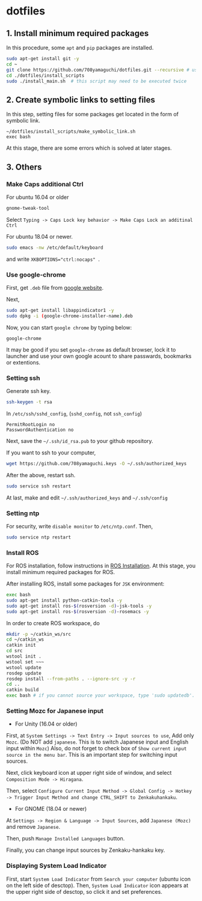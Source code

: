 # dotfiles

## 1. Install minimum required packages
In this procedure, some `apt` and `pip` packages are installed.
```bash
sudo apt-get install git -y
cd ~
git clone https://github.com/708yamaguchi/dotfiles.git --recursive # use --recursive to install submodules
cd ./dotfiles/install_scripts
sudo ./install_main.sh  # this script may need to be executed twice
```

## 2. Create symbolic links to setting files
In this step, setting files for some packages get located in the form of symbolic link.
```
~/dotfiles/install_scripts/make_symbolic_link.sh
exec bash
```
At this stage, there are some errors which is solved at later stages.

## 3. Others
### Make Caps additional Ctrl
For ubuntu 16.04 or older
```bash
gnome-tweak-tool
```
Select `Typing -> Caps Lock key behavior -> Make Caps Lock an additinal Ctrl`

For ubuntu 18.04 or newer.
```bash
sudo emacs -nw /etc/default/keyboard
```
and write `XKBOPTIONS="ctrl:nocaps" `.

### Use google-chrome
First, get `.deb` file from [google website](https://www.google.co.jp/chrome/).

Next,
```bash
sudo apt-get install libappindicator1 -y
sudo dpkg -i (google-chrome-installer-name).deb
```
Now, you can start `google chrome` by typing below:
```
google-chrome
```
It may be good if you set `google-chrome` as default browser, lock it to launcher and use your own google acount to share passwards, bookmarks or extentions.


### Setting ssh
Generate ssh key.
```bash
ssh-keygen -t rsa
```
In `/etc/ssh/sshd_config`, (`sshd_config`, not `ssh_config`)
```
PermitRootLogin no
PasswordAuthentication no
```
Next, save the `~/.ssh/id_rsa.pub` to your github repository.

If you want to ssh to your computer,
```bash
wget https://github.com/708yamaguchi.keys -O ~/.ssh/authorized_keys
```

After the above, restart ssh.
```bash
sudo service ssh restart
```
At last, make and edit `~/.ssh/authorized_keys` and `~/.ssh/config`

### Setting ntp
For security, write `disable monitor` to `/etc/ntp.conf`. Then,
```bash
sudo service ntp restart
```

### Install ROS
For ROS installation, follow instructions in [ROS Installation](http://wiki.ros.org/ROS/Installation). At this stage, you install minimum required packages for ROS.

After installing ROS, install some packages for `JSK` environment:
```bash
exec bash
sudo apt-get install python-catkin-tools -y
sudo apt-get install ros-$(rosversion -d)-jsk-tools -y
sudo apt-get install ros-$(rosversion -d)-rosemacs -y
```

In order to create ROS workspace, do
```bash
mkdir -p ~/catkin_ws/src
cd ~/catkin_ws
catkin init
cd src
wstool init .
wstool set ~~~
wstool update
rosdep update
rosdep install --from-paths . --ignore-src -y -r
cd ..
catkin build
exec bash # if you cannot source your workspace, type 'sudo updatedb'. This command updates database for 'locate' command.
```


### Setting Mozc for Japanese input
- For Unity (16.04 or older)

First, at `System Settings -> Text Entry -> Input sources to use`,
Add only `Mozc`. (Do NOT add `japanese`. This is to switch Japanese input and English input within `Mozc`)
Also, do not forget to check box of `Show current input source in the menu bar`. This is an important step for switching input sources.

Next, click keyboard icon at upper right side of window, and select `Composition Mode -> Hiragana`.

Then, select `Configure Current Input Method -> Global Config -> Hotkey -> Trigger Input Method and change CTRL_SHIFT to Zenkakuhankaku`.

- For GNOME (18.04 or newer)

At `Settings -> Region & Language -> Input Sources`, add `Japanese (Mozc)` and remove `Japanese`.

Then, push `Manage Installed Languages` button.

Finally, you can change input sources by Zenkaku-hankaku key.

### Displaying System Load Indicator
First, start `System Load Indicator` from `Search your computer` (ubuntu icon on the left side of desctop).
Then, `System Load Indicator` icon appears at the upper right side of desctop, so click it and set preferences.
